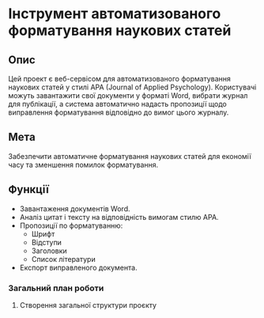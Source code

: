 # Інструмент автоматизованого форматування наукових статей

## Опис
Цей проект є веб-сервісом для автоматизованого форматування наукових статей у стилі APA (Journal of Applied Psychology). Користувачі можуть завантажити свої документи у форматі Word, вибрати журнал для публікації, а система автоматично надасть пропозиції щодо виправлення форматування відповідно до вимог цього журналу.

## Мета
Забезпечити автоматичне форматування наукових статей для економії часу та зменшення помилок форматування.

## Функції
- Завантаження документів Word.
- Аналіз цитат і тексту на відповідність вимогам стилю APA. 
- Пропозиції по форматуванню:
  - Шрифт
  - Відступи
  - Заголовки
  - Список літератури
- Експорт виправленого документа.

### Загальний план роботи
1. Створення загальної структури проєкту